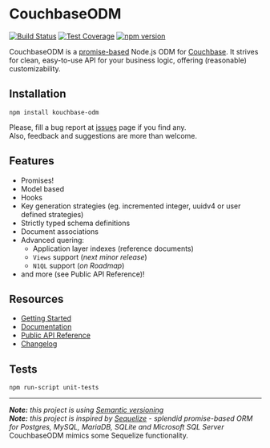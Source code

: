 # CouchbaseODM

[![Build Status](https://travis-ci.org/fogine/couchbase-odm.svg?branch=master)](https://travis-ci.org/fogine/couchbase-odm) [![Test Coverage](https://codeclimate.com/github/fogine/couchbase-odm/badges/coverage.svg)](https://codeclimate.com/github/fogine/couchbase-odm/coverage) [![npm version](https://badge.fury.io/js/kouchbase-odm.svg)](https://www.npmjs.com/package/kouchbase-odm)  

CouchbaseODM is a [promise-based](http://bluebirdjs.com/docs/getting-started.html) Node.js ODM for [Couchbase](http://www.couchbase.com/nosql-databases/couchbase-server). It strives for clean, easy-to-use API for your business logic, offering (reasonable) customizability.


Installation
-------------------
`npm install kouchbase-odm`

Please, fill a bug report at [issues](https://github.com/fogine/couchbase-odm/issues) page if you find any.  
Also, feedback and suggestions are more than welcome.

Features
-------------------
* Promises!
* Model based
* Hooks
* Key generation strategies (eg. incremented integer, uuidv4 or user defined strategies)
* Strictly typed schema definitions
* Document associations
* Advanced quering:
    * Application layer indexes (reference documents)
    * `Views` support (*next minor release*)
    * `N1QL` support (*on Roadmap*)
* and more (see Public API Reference)!

Resources
-------------------
* [Getting Started](https://fogine.github.io/couchbase-odm/tutorial-1.gettingStarted.html)
* [Documentation](https://fogine.github.io/couchbase-odm/tutorial-1.gettingStarted.html)
* [Public API Reference](https://fogine.github.io/couchbase-odm/CouchbaseODM.html)
* [Changelog](./CHANGELOG.md)

Tests
-------------------

`npm run-script unit-tests`

-------------------------------------------

_**Note:** this project is using [Semantic versioning](http://semver.org/)_    
_**Note:** this project is inspired by [Sequelize](https://github.com/sequelize/sequelize) - splendid promise-based ORM for Postgres, MySQL, MariaDB, SQLite and Microsoft SQL Server_  
CouchbaseODM mimics some Sequelize functionality.
